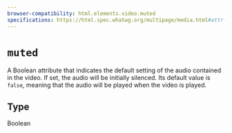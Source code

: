 ```yaml
---
browser-compatibility: html.elements.video.muted
specifications: https://html.spec.whatwg.org/multipage/media.html#attr-media-muted
---
```


# `muted`

A Boolean attribute that indicates the default setting of the audio contained in the video. If set, the audio will be initially silenced. Its default value is `false`, meaning that the audio will be played when the video is played.

## Type

Boolean
